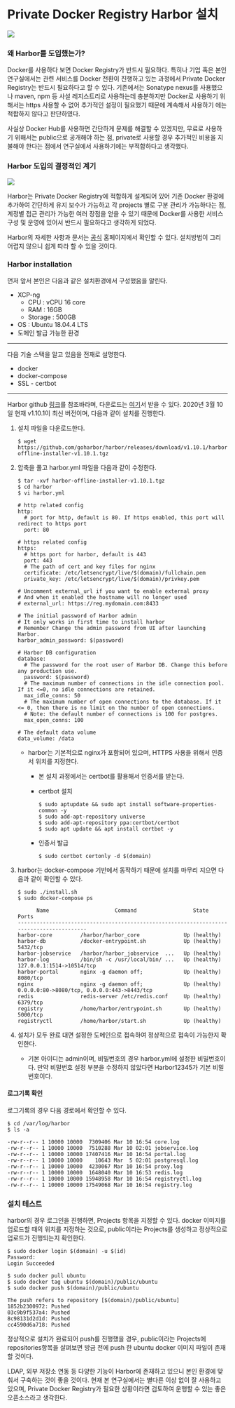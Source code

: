 # Private Docker Registry Harbor 설치 

![](https://static.hubtee.com/files/fa2/fa204630bed1deaf4e18a19a180f885934b613c6293584180ef1412fe8ed5283.m.png)

### 왜 Harbor를 도입했는가?

 Docker를 사용하다 보면 Docker Registry가 반드시 필요하다. 특히나 기업 혹은 본인 연구실에서는 관련 서비스를 Docker 전환이 진행하고 있는 과정에서 Private Docker Registry는 반드시 필요하다고 할 수 있다. 기존에서는 Sonatype nexus를 사용했으나 maven, npm 등 사설 레지스트리로 사용하는데 충분하지만 Docker로 사용하기 위해서는 https 사용할 수 없어 추가적인 설정이 필요했기 때문에 계속해서 사용하기 에는 적합하지 않다고 판단하였다.

 사실상 Docker Hub를 사용하면 간단하게 문제를 해결할 수 있겠지만, 무료로 사용하기 위해서는 public으로 공개해야 하는 점, private로 사용할 경우 추가적인 비용을 지불해야 한다는 점에서 연구실에서 사용하기에는 부적합하다고 생각했다.

### Harbor 도입의 결정적인 계기

![](https://miro.medium.com/max/871/1*FEChFwTaaiClBo8qBypm1g.jpeg)

 Harbor는 Private Docker Registry에 적합하게 설계되어 있어 기존 Docker 환경에 추가하여 간단하게 유지 보수가 가능하고 각 projects 별로 구분 관리가 가능하다는 점, 계정별 접근 관리가 가능한 여러 장점을 얻을 수 있기 때문에 Docker를 사용한 서비스 구성 및 운영에 있어서 반드시 필요하다고 생각하게 되었다.

 Harbor의 자세한 사항과 문서는 [공식](https://goharbor.io/) 홈페이지에서 확인할 수 있다. 설치방법이 그리 어렵지 않으니 쉽게 따라 할 수 있을 것이다.

### Harbor installation

먼저 앞서 본인은 다음과 같은 설치환경에서 구성했음을 알린다.

-   XCP-ng
    -   CPU : vCPU 16 core
    -   RAM : 16GB
    -   Storage : 500GB
-   OS : Ubuntu 18.04.4 LTS
-   도메인 발급 가능한 환경

---

다음 기술 스택을 알고 있음을 전재로 설명한다.

-   docker
-   docker-compose
-   SSL - certbot

---

Harbor github [링크](https://github.com/goharbor/harbor)를 참조바라며, 다운로드는 [여기](https://github.com/goharbor/harbor/releases)서 받을 수 있다. 2020년 3월 10일 현재 v1.10.1이 최신 버전이며, 다음과 같이 설치를 진행한다.

1.  설치 파일을 다운로드한다.
    
    ```
    $ wget https://github.com/goharbor/harbor/releases/download/v1.10.1/harbor-offline-installer-v1.10.1.tgz
    ```
    
2.  압축을 풀고 harbor.yml 파일을 다음과 같이 수정한다.
    
    ```
    $ tar -xvf harbor-offline-installer-v1.10.1.tgz
    $ cd harbor
    $ vi harbor.yml
    ```
    
    ```
    # http related config
    http:
      # port for http, default is 80. If https enabled, this port will redirect to https port
      port: 80
    
    # https related config
    https:
      # https port for harbor, default is 443
      port: 443
      # The path of cert and key files for nginx
      certificate: /etc/letsencrypt/live/$(domain)/fullchain.pem
      private_key: /etc/letsencrypt/live/$(domain)/privkey.pem
    
    # Uncomment external_url if you want to enable external proxy
    # And when it enabled the hostname will no longer used
    # external_url: https://reg.mydomain.com:8433
    
    # The initial password of Harbor admin
    # It only works in first time to install harbor
    # Remember Change the admin password from UI after launching Harbor.
    harbor_admin_password: $(password)
    
    # Harbor DB configuration
    database:
      # The password for the root user of Harbor DB. Change this before any production use.
      password: $(password)
      # The maximum number of connections in the idle connection pool. If it <=0, no idle connections are retained.
      max_idle_conns: 50
      # The maximum number of open connections to the database. If it <= 0, then there is no limit on the number of open connections.
      # Note: the default number of connections is 100 for postgres.
      max_open_conns: 100
    
    # The default data volume
    data_volume: /data
    ```
    
    -   harbor는 기본적으로 nginx가 포함되어 있으며, HTTPS 사용을 위해서 인증서 위치를 지정한다.
        
        -   본 설치 과정에서는 certbot를 활용해서 인증서를 받는다.
            
        -   certbot 설치
            
            ```
            $ sudo aptupdate && sudo apt install software-properties-common -y 
            $ sudo add-apt-repository universe
            $ sudo add-apt-repository ppa:certbot/certbot
            $ sudo apt update && apt install certbot -y
            ```
            
        -   인증서 발급
            
            ```
            $ sudo certbot certonly -d $(domain)
            ```
    
3.  harbor는 docker-compose 기반에서 동작하기 때문에 설치를 마무리 지으면 다음과 같이 확인할 수 있다.
    
    ```
    $ sudo ./install.sh
    $ sudo docker-compose ps
    ```
    
    ```
          Name                     Command                  State          Ports
    -----------------------------------------------------------------------------------------
    harbor-core         /harbor/harbor_core              Up (healthy)
    harbor-db           /docker-entrypoint.sh            Up (healthy)   5432/tcp
    harbor-jobservice   /harbor/harbor_jobservice  ...   Up (healthy)
    harbor-log          /bin/sh -c /usr/local/bin/ ...   Up (healthy)   127.0.0.1:1514->10514/tcp
    harbor-portal       nginx -g daemon off;             Up (healthy)   8080/tcp
    nginx               nginx -g daemon off;             Up (healthy)   0.0.0.0:80->8080/tcp, 0.0.0.0:443->8443/tcp
    redis               redis-server /etc/redis.conf     Up (healthy)   6379/tcp
    registry            /home/harbor/entrypoint.sh       Up (healthy)   5000/tcp
    registryctl         /home/harbor/start.sh            Up (healthy)
    ```
    
4.  설치가 모두 완료 대면 설정한 도메인으로 접속하여 정상적으로 접속이 가능한지 확인한다.
    
    -   기본 아이디는 admin이며, 비밀번호의 경우 harbor.yml에 설정한 비밀번호이다. 만약 비밀번호 설정 부분을 수정하지 않았다면 Harbor12345가 기본 비밀번호이다.

#### 로그기록 확인

 로그기록의 경우 다음 경로에서 확인할 수 있다.

```
$ cd /var/log/harbor
$ ls -a 

-rw-r--r-- 1 10000 10000  7309406 Mar 10 16:54 core.log
-rw-r--r-- 1 10000 10000  7510288 Mar 10 02:01 jobservice.log
-rw-r--r-- 1 10000 10000 17407416 Mar 10 16:54 portal.log
-rw-r--r-- 1 10000 10000    10643 Mar  5 02:01 postgresql.log
-rw-r--r-- 1 10000 10000  4230067 Mar 10 16:54 proxy.log
-rw-r--r-- 1 10000 10000  1648040 Mar 10 16:53 redis.log
-rw-r--r-- 1 10000 10000 15948958 Mar 10 16:54 registryctl.log
-rw-r--r-- 1 10000 10000 17549068 Mar 10 16:54 registry.log
```

### 설치 테스트

 harbor의 경우 로그인을 진행하면, Projects 항목을 지정할 수 있다. docker 이미지를 업로드할 때의 위치를 지정하는 것으로, public이라는 Projects를 생성하고 정상적으로 업로드가 진행되는지 확인한다.

```
$ sudo docker login $(domain) -u $(id)
Password:
Login Succeeded
```

```
$ sudo docker pull ubuntu
$ sudo docker tag ubuntu $(domain)/public/ubuntu
$ sudo docker push $(domain)/public/ubuntu

The push refers to repository [$(domain)/public/ubuntu]
1852b2300972: Pushed
03c9b9f537a4: Pushed
8c98131d2d1d: Pushed
cc4590d6a718: Pushed
```

 정상적으로 설치가 완료되어 push를 진행했을 경우, public이라는 Projects에 repositories항목을 살펴보면 방금 전에 push 한 ubuntu docker 이미지 파일이 존재할 것이다.

 LDAP, 외부 저장소 연동 등 다양한 기능이 Harbor에 존재하고 있으니 본인 환경에 맞춰서 구축하는 것이 좋을 것이다. 현재 본 연구실에서는 별다른 이상 없이 잘 사용하고 있으며, Private Docker Registry가 필요한 상황이라면 검토하여 운행할 수 있는 좋은 오픈소스라고 생각한다.